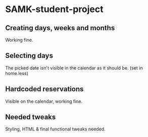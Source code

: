 # SAMK-student-project

## Creating days, weeks and months
Working fine.

## Selecting days
The picked date isn't visible in the calendar as it should be. (set in home.less)

## Hardcoded reservations
Visible on the calendar, working fine.

## Needed tweaks
Styling, HTML & final functional tweaks needed.